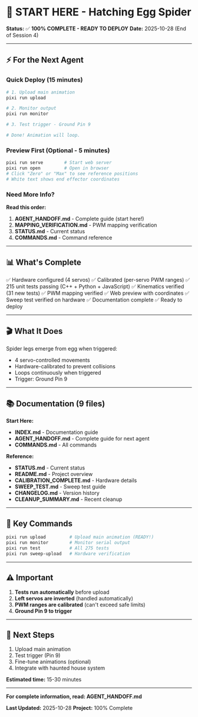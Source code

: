 # 🎯 START HERE - Hatching Egg Spider

**Status:** ✅ **100% COMPLETE - READY TO DEPLOY**
**Date:** 2025-10-28 (End of Session 4)

---

## ⚡ For the Next Agent

### Quick Deploy (15 minutes)

```bash
# 1. Upload main animation
pixi run upload

# 2. Monitor output
pixi run monitor

# 3. Test trigger - Ground Pin 9

# Done! Animation will loop.
```

### Preview First (Optional - 5 minutes)

```bash
pixi run serve        # Start web server
pixi run open         # Open in browser
# Click "Zero" or "Max" to see reference positions
# White text shows end effector coordinates
```

### Need More Info?

**Read this order:**
1. **AGENT_HANDOFF.md** - Complete guide (start here!)
2. **MAPPING_VERIFICATION.md** - PWM mapping verification
3. **STATUS.md** - Current status
4. **COMMANDS.md** - Command reference

---

## 📊 What's Complete

✅ Hardware configured (4 servos)
✅ Calibrated (per-servo PWM ranges)
✅ 215 unit tests passing (C++ + Python + JavaScript)
✅ Kinematics verified (31 new tests)
✅ PWM mapping verified
✅ Web preview with coordinates
✅ Sweep test verified on hardware
✅ Documentation complete
✅ Ready to deploy

---

## 🎬 What It Does

Spider legs emerge from egg when triggered:
- 4 servo-controlled movements
- Hardware-calibrated to prevent collisions
- Loops continuously when triggered
- Trigger: Ground Pin 9

---

## 📚 Documentation (9 files)

**Start Here:**
- **INDEX.md** - Documentation guide
- **AGENT_HANDOFF.md** - Complete guide for next agent
- **COMMANDS.md** - All commands

**Reference:**
- **STATUS.md** - Current status
- **README.md** - Project overview
- **CALIBRATION_COMPLETE.md** - Hardware details
- **SWEEP_TEST.md** - Sweep test guide
- **CHANGELOG.md** - Version history
- **CLEANUP_SUMMARY.md** - Recent cleanup

---

## 🔧 Key Commands

```bash
pixi run upload         # Upload main animation (READY!)
pixi run monitor        # Monitor serial output
pixi run test           # All 275 tests
pixi run sweep-upload   # Hardware verification
```

---

## ⚠️ Important

1. **Tests run automatically** before upload
2. **Left servos are inverted** (handled automatically)
3. **PWM ranges are calibrated** (can't exceed safe limits)
4. **Ground Pin 9 to trigger**

---

## 🚀 Next Steps

1. Upload main animation
2. Test trigger (Pin 9)
3. Fine-tune animations (optional)
4. Integrate with haunted house system

**Estimated time:** 15-30 minutes

---

**For complete information, read: AGENT_HANDOFF.md**

**Last Updated:** 2025-10-28
**Project:** 100% Complete
